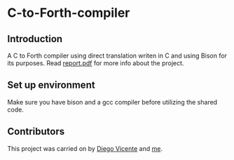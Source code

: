 # C-to-Forth-compiler

## Introduction

A C to Forth compiler using direct translation writen in C and using Bison for its purposes. Read [report.pdf](https://github.com/daniRiesgo/C-to-Forth-compiler/blob/master/report.pdf) for more info about the project.

## Set up environment

Make sure you have bison and a gcc compiler before utilizing the shared code.

## Contributors

This project was carried on by [Diego Vicente](https://github.com/diegovicen/) and [me](https://github.com/daniriesgo/).
